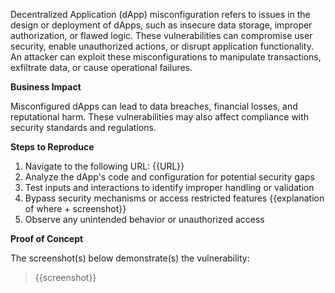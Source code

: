 Decentralized Application (dApp) misconfiguration refers to issues in the design or deployment of dApps, such as insecure data storage, improper authorization, or flawed logic. These vulnerabilities can compromise user security, enable unauthorized actions, or disrupt application functionality. An attacker can exploit these misconfigurations to manipulate transactions, exfiltrate data, or cause operational failures.

**Business Impact**

Misconfigured dApps can lead to data breaches, financial losses, and reputational harm. These vulnerabilities may also affect compliance with security standards and regulations.

**Steps to Reproduce**

1. Navigate to the following URL: {{URL}}
1. Analyze the dApp's code and configuration for potential security gaps
1. Test inputs and interactions to identify improper handling or validation  
1. Bypass security mechanisms or access restricted features {{explanation of where + screenshot}}
1. Observe any unintended behavior or unauthorized access 

**Proof of Concept**

The screenshot(s) below demonstrate(s) the vulnerability:
>
> {{screenshot}}
